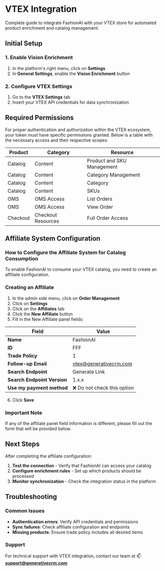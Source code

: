 # VTEX Integration

Complete guide to integrate FashionAI with your VTEX store for automated product enrichment and catalog management.

## Initial Setup

### 1. Enable Vision Enrichment

1. In the platform's right menu, click on **Settings**
2. In **General Settings**, enable the **Vision Enrichment** button

### 2. Configure VTEX Settings

1. Go to the **VTEX Settings** tab
2. Insert your VTEX API credentials for data synchronization

## Required Permissions

For proper authentication and authorization within the VTEX ecosystem, your token must have specific permissions granted. Below is a table with the necessary access and their respective scopes:

| Product | Category | Resource |
|---------|----------|----------|
| Catalog | Content | Product and SKU Management |
| Catalog | Content | Category Management |
| Catalog | Content | Category |
| Catalog | Content | SKUs |
| OMS | OMS Access | List Orders |
| OMS | OMS Access | View Order |
| Checkout | Checkout Resources | Full Order Access |

## Affiliate System Configuration

### How to Configure the Affiliate System for Catalog Consumption

To enable FashionAI to consume your VTEX catalog, you need to create an affiliate configuration.

### Creating an Affiliate

1. In the admin side menu, click on **Order Management**
2. Click on **Settings**
3. Click on the **Affiliates** tab
4. Click the **New Affiliate** button
5. Fill in the New Affiliate panel fields:

| Field | Value |
|-------|-------|
| **Name** | FashionAI |
| **ID** | FFF |
| **Trade Policy** | 1 |
| **Follow-up Email** | vtex@generativecrm.com |
| **Search Endpoint** | Generate Link |
| **Search Endpoint Version** | 1.x.x |
| **Use my payment method** | ❌ Do not check this option |

6. Click **Save**

### Important Note

If any of the affiliate panel field information is different, please fill out the form that will be provided below.

## Next Steps

After completing the affiliate configuration:

1. **Test the connection** - Verify that FashionAI can access your catalog
2. **Configure enrichment rules** - Set up which products should be processed
3. **Monitor synchronization** - Check the integration status in the platform

## Troubleshooting

### Common Issues

- **Authentication errors**: Verify API credentials and permissions
- **Sync failures**: Check affiliate configuration and endpoints
- **Missing products**: Ensure trade policy includes all desired items

### Support

For technical support with VTEX integration, contact our team at :mailbox: **support@generativecrm.com**